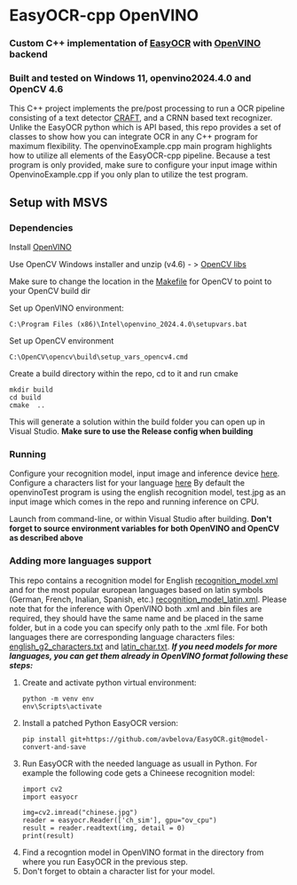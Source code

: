 # EasyOCR-cpp OpenVINO

### Custom C++ implementation of [EasyOCR](https://github.com/JaidedAI/EasyOCR) with [OpenVINO](https://github.com/openvinotoolkit/openvino) backend
### Built and tested on Windows 11, openvino2024.4.0 and OpenCV 4.6

This C++ project implements the pre/post processing to run a OCR pipeline consisting of a text detector [CRAFT](https://arxiv.org/abs/1904.01941), and a CRNN based text recognizer. Unlike the EasyOCR python which is API based, this repo provides a set of classes to show how you can integrate OCR in any C++ program for maximum flexibility. The openvinoExample.cpp main program highlights how to utilize all elements of the EasyOCR-cpp pipeline. Because a test program is only provided, make sure to configure your input image within OpenvinoExample.cpp if you only plan to utilize the test program. 


## Setup with MSVS

### Dependencies
Install [OpenVINO](https://docs.openvino.ai/2024/get-started/install-openvino.html?PACKAGE=OPENVINO_BASE&VERSION=v_2024_4_0&OP_SYSTEM=WINDOWS&DISTRIBUTION=ARCHIVE)

Use OpenCV Windows installer and unzip (v4.6) - > [OpenCV libs](https://opencv.org/releases/)

Make sure to change the location in the  [Makefile](https://github.com/avbelova/EasyOCR-cpp/blob/afc2090b6d32dda4461d3a361abb7eaa80116ff9/CMakeLists.txt#L11) for OpenCV to point to your OpenCV build dir 

Set up OpenVINO environment:
```
C:\Program Files (x86)\Intel\openvino_2024.4.0\setupvars.bat 
```
Set up OpenCV environment 
```
C:\OpenCV\opencv\build\setup_vars_opencv4.cmd
```
Create a build directory within the repo, cd to it and run cmake

```
mkdir build
cd build
cmake  ..
```


This will generate a solution within the build folder you can open up in Visual Studio. **Make sure to use the Release config when building**

### Running

Configure your recognition model, input image and inference device [here](https://github.com/avbelova/EasyOCR-cpp/blob/0754743a0128266dc624964d01d45e2147b290fe/OpenvinoExample.cpp#L13C3-L15C32). Configure a characters list for your language [here](https://github.com/avbelova/EasyOCR-cpp/blob/0754743a0128266dc624964d01d45e2147b290fe/src/CRNN.cpp#L10) By default the openvinoTest program is using the english recognition model, test.jpg as an input image which comes in the repo and running inference on CPU. 

Launch from command-line, or within Visual Studio after building. **Don't forget to source environment variables for both OpenVINO and OpenCV as described above**

### Adding more languages support

This repo contains a recognition model for English [recognition_model.xml](https://github.com/avbelova/EasyOCR-cpp/blob/openvino-integration/models/recognition_model.xml) and for the most popular european languages based on latin symbols (German, French, Inalian, Spanish, etc.) [recognition_model_latin.xml](https://github.com/avbelova/EasyOCR-cpp/blob/openvino-integration/models/recognition_model_latin.xml). Please note that for the inference with OpenVINO both <model>.xml and <model>.bin files are required, they should have the same name and be placed in the same folder, but in a code you can specify only path to the .xml file. For both languages there are corresponding language characters files: [english_g2_characters.txt](https://github.com/avbelova/EasyOCR-cpp/blob/openvino-integration/lang/english_g2_characters.txt) and [latin_char.txt](https://github.com/avbelova/EasyOCR-cpp/blob/openvino-integration/lang/latin_char.txt).
***If you need models for more languages, you can get them already in OpenVINO format following these steps:*** 
1. Create and activate python virtual environment:
   ```
   python -m venv env
   env\Scripts\activate
   ```
2. Install a patched Python EasyOCR version:
   ```
   pip install git+https://github.com/avbelova/EasyOCR.git@model-convert-and-save
   ```
3. Run EasyOCR with the needed language as usuall in Python. For example the following code gets a Chineese recognition model:
   ```
   import cv2
   import easyocr

   img=cv2.imread("chinese.jpg")
   reader = easyocr.Reader(['ch_sim'], gpu="ov_cpu")
   result = reader.readtext(img, detail = 0)
   print(result)
   ```
4. Find a recogntion model in OpenVINO format in the directory from where you run EasyOCR in the previous step.
5. Don't forget to obtain a character list for your model.

